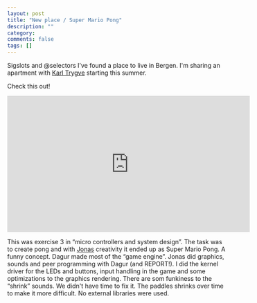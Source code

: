 ```yaml
---
layout: post
title: "New place / Super Mario Pong"
description: ""
category: 
comments: false
tags: []
---
```

Sigslots and @selectors
I’ve found a place to live in Bergen. I'm sharing an apartment with [Karl Trygve](http://www.ii.uib.no/~karltk/) starting this summer.

Check this out!


<iframe width="560" height="315" src="https://www.youtube.com/embed/c21W_LQRvaA" frameborder="0" allow="accelerometer; autoplay; clipboard-write; encrypted-media; gyroscope; picture-in-picture" allowfullscreen></iframe>

This was exercise 3 in “micro controllers and system design”. The task was to create pong and with [Jonas](http://jonas.follesoe.no/default.aspx) creativity it ended up as Super Mario Pong. A funny concept. Dagur made most of the “game engine”. Jonas did graphics, sounds and peer programming with Dagur (and REPORT!). I did the kernel driver for the LEDs and buttons, input handling in the game and some optimizations to the graphics rendering.
There are som funkiness to the “shrink” sounds. We didn't have time to fix it. The paddles shrinks over time to make it more difficult.
No external libraries were used.
